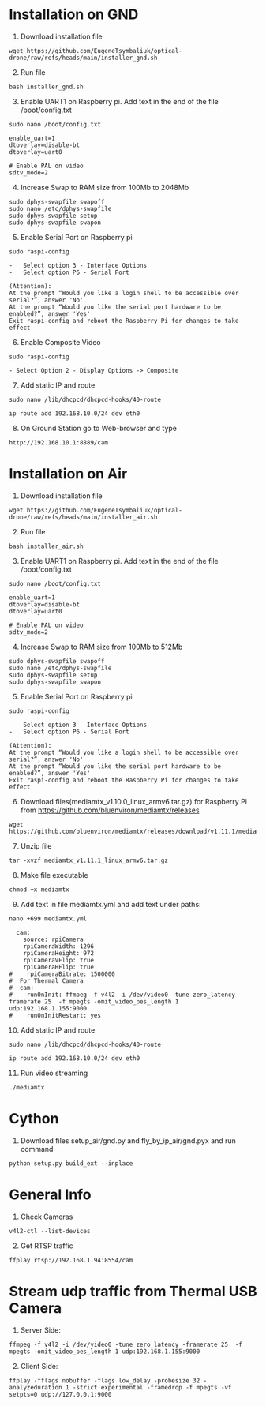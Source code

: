 # Installation on GND

1. Download installation file
```
wget https://github.com/EugeneTsymbaliuk/optical-drone/raw/refs/heads/main/installer_gnd.sh
```
2. Run file
```
bash installer_gnd.sh
```
3. Enable UART1 on Raspberry pi. Add text in the end of the file /boot/config.txt
```
sudo nano /boot/config.txt

enable_uart=1
dtoverlay=disable-bt
dtoverlay=uart0

# Enable PAL on video
sdtv_mode=2
```
4. Increase Swap to RAM size from 100Mb to 2048Mb 
```
sudo dphys-swapfile swapoff
sudo nano /etc/dphys-swapfile
sudo dphys-swapfile setup
sudo dphys-swapfile swapon
```
5. Enable Serial Port on Raspberry pi
```
sudo raspi-config

-	Select option 3 - Interface Options
-	Select option P6 - Serial Port

(Attention):
At the prompt “Would you like a login shell to be accessible over serial?”, answer 'No'
At the prompt “Would you like the serial port hardware to be enabled?”, answer 'Yes'
Exit raspi-config and reboot the Raspberry Pi for changes to take effect
```
6. Enable Composite Video
```
sudo raspi-config

- Select Option 2 - Display Options -> Composite
```
7. Add static IP and route
```
sudo nano /lib/dhcpcd/dhcpcd-hooks/40-route

ip route add 192.168.10.0/24 dev eth0
``` 
8. On Ground Station go to Web-browser and type
```
http://192.168.10.1:8889/cam
```
# Installation on Air
1. Download installation file
```
wget https://github.com/EugeneTsymbaliuk/optical-drone/raw/refs/heads/main/installer_air.sh
```
2. Run file
```
bash installer_air.sh
```
3. Enable UART1 on Raspberry pi. Add text in the end of the file /boot/config.txt
```
sudo nano /boot/config.txt

enable_uart=1
dtoverlay=disable-bt
dtoverlay=uart0

# Enable PAL on video
sdtv_mode=2
```
4. Increase Swap to RAM size from 100Mb to 512Mb 
```
sudo dphys-swapfile swapoff
sudo nano /etc/dphys-swapfile
sudo dphys-swapfile setup
sudo dphys-swapfile swapon
```
5. Enable Serial Port on Raspberry pi
```
sudo raspi-config

-	Select option 3 - Interface Options
-	Select option P6 - Serial Port

(Attention):
At the prompt “Would you like a login shell to be accessible over serial?”, answer 'No'
At the prompt “Would you like the serial port hardware to be enabled?”, answer 'Yes'
Exit raspi-config and reboot the Raspberry Pi for changes to take effect
```
6. Download files(mediamtx_v1.10.0_linux_armv6.tar.gz) for Raspberry Pi from https://github.com/bluenviron/mediamtx/releases
```
wget https://github.com/bluenviron/mediamtx/releases/download/v1.11.1/mediamtx_v1.11.1_linux_armv6.tar.gz
```
7. Unzip file
```
tar -xvzf mediamtx_v1.11.1_linux_armv6.tar.gz
```
8. Make file executable
```
chmod +x mediamtx
```
9. Add text in file mediamtx.yml and add text under paths:
```
nano +699 mediamtx.yml

  cam:
    source: rpiCamera
    rpiCameraWidth: 1296
    rpiCameraHeight: 972
    rpiCameraVFlip: true
    rpiCameraHFlip: true
#    rpiCameraBitrate: 1500000
#  For Thermal Camera
#  cam:
#    runOnInit: ffmpeg -f v4l2 -i /dev/video0 -tune zero_latency -framerate 25  -f mpegts -omit_video_pes_length 1 udp:192.168.1.155:9000
#    runOnInitRestart: yes

```
10. Add static IP and route
```
sudo nano /lib/dhcpcd/dhcpcd-hooks/40-route

ip route add 192.168.10.0/24 dev eth0
``` 
11. Run video streaming
```
./mediamtx
```

# Cython
1. Download files setup_air/gnd.py and fly_by_ip_air/gnd.pyx and run command
```
python setup.py build_ext --inplace
```

# General Info
1. Check Cameras
```
v4l2-ctl --list-devices

```
2. Get RTSP traffic
```
ffplay rtsp://192.168.1.94:8554/cam
```
# Stream udp traffic from Thermal USB Camera
1. Server Side:
```
ffmpeg -f v4l2 -i /dev/video0 -tune zero_latency -framerate 25  -f mpegts -omit_video_pes_length 1 udp:192.168.1.155:9000
```
2. Client Side:
```
ffplay -fflags nobuffer -flags low_delay -probesize 32 -analyzeduration 1 -strict experimental -framedrop -f mpegts -vf setpts=0 udp://127.0.0.1:9000
```

